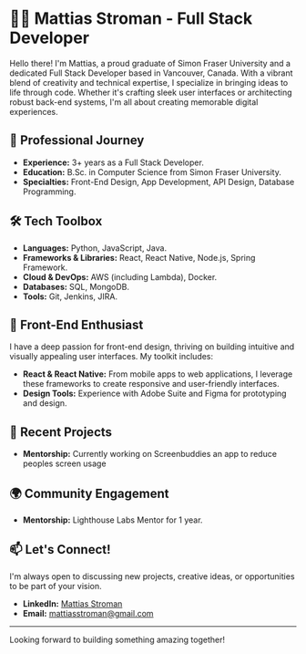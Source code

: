 # 👨‍💻 Mattias Stroman - Full Stack Developer

Hello there! I'm Mattias, a proud graduate of Simon Fraser University and a dedicated Full Stack Developer based in Vancouver, Canada. With a vibrant blend of creativity and technical expertise, I specialize in bringing ideas to life through code. Whether it's crafting sleek user interfaces or architecting robust back-end systems, I'm all about creating memorable digital experiences.

## 💼 Professional Journey

- **Experience:** 3+ years as a Full Stack Developer.
- **Education:** B.Sc. in Computer Science from Simon Fraser University.
- **Specialties:** Front-End Design, App Development, API Design, Database Programming.

## 🛠️ Tech Toolbox

- **Languages:** Python, JavaScript, Java.
- **Frameworks & Libraries:** React, React Native, Node.js, Spring Framework.
- **Cloud & DevOps:** AWS (including Lambda), Docker.
- **Databases:** SQL, MongoDB.
- **Tools:** Git, Jenkins, JIRA.

## 🎨 Front-End Enthusiast

I have a deep passion for front-end design, thriving on building intuitive and visually appealing user interfaces. My toolkit includes:

- **React & React Native:** From mobile apps to web applications, I leverage these frameworks to create responsive and user-friendly interfaces.
- **Design Tools:** Experience with Adobe Suite and Figma for prototyping and design.

## 🚀 Recent Projects

- **Mentorship:** Currently working on Screenbuddies an app to reduce peoples screen usage

## 🌍 Community Engagement

- **Mentorship:** Lighthouse Labs Mentor for 1 year.

## 📫 Let's Connect!

I'm always open to discussing new projects, creative ideas, or opportunities to be part of your vision.

- **LinkedIn:** [Mattias Stroman](www.linkedin.com/in/mattias-stroman-3268621a0)
- **Email:** [mattiasstroman@gmail.com](mailto:mattiasstroman@gmail.com)

-----

Looking forward to building something amazing together!

